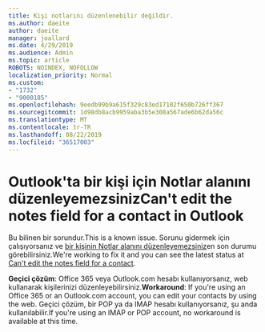 ```yaml
---
title: Kişi notlarını düzenlenebilir değildir.
ms.author: daeite
author: daeite
manager: joallard
ms.date: 4/29/2019
ms.audience: Admin
ms.topic: article
ROBOTS: NOINDEX, NOFOLLOW
localization_priority: Normal
ms.custom:
- "1732"
- "9000185"
ms.openlocfilehash: 9eedb99b9a615f329c83ed17102f650b726ff367
ms.sourcegitcommit: 1d98db8acb9959aba3b5e308a567ade6b62da56c
ms.translationtype: MT
ms.contentlocale: tr-TR
ms.lasthandoff: 08/22/2019
ms.locfileid: "36517003"
---
```

# <a name="cant-edit-the-notes-field-for-a-contact-in-outlook"></a><span data-ttu-id="89d87-102">Outlook'ta bir kişi için Notlar alanını düzenleyemezsiniz</span><span class="sxs-lookup"><span data-stu-id="89d87-102">Can't edit the notes field for a contact in Outlook</span></span>

<span data-ttu-id="89d87-103">Bu bilinen bir sorundur.</span><span class="sxs-lookup"><span data-stu-id="89d87-103">This is a known issue.</span></span> <span data-ttu-id="89d87-104">Sorunu gidermek için çalışıyorsanız ve [bir kişinin Notlar alanını düzenleyemezsiniz](https://support.office.com/article/fb8394ce-04ce-48b5-bae4-be46f77f10fe)en son durumu görebilirsiniz.</span><span class="sxs-lookup"><span data-stu-id="89d87-104">We're working to fix it and you can see the latest status at [Can't edit the notes field for a contact](https://support.office.com/article/fb8394ce-04ce-48b5-bae4-be46f77f10fe).</span></span>

<span data-ttu-id="89d87-105">**Geçici çözüm**: Office 365 veya Outlook.com hesabı kullanıyorsanız, web kullanarak kişilerinizi düzenleyebilirsiniz.</span><span class="sxs-lookup"><span data-stu-id="89d87-105">**Workaround**: If you're using an Office 365 or an Outlook.com account, you can edit your contacts by using the web.</span></span> <span data-ttu-id="89d87-106">Geçici çözüm, bir POP ya da IMAP hesabı kullanıyorsanız, şu anda kullanılabilir.</span><span class="sxs-lookup"><span data-stu-id="89d87-106">If you're using an IMAP or POP account, no workaround is available at this time.</span></span>